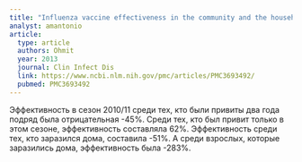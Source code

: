 ```yaml
---
title: "Influenza vaccine effectiveness in the community and the household"
analyst: amantonio
article:
  type: article
  authors: Ohmit
  year: 2013
  journal: Clin Infect Dis
  link: https://www.ncbi.nlm.nih.gov/pmc/articles/PMC3693492/
  pubmed: PMC3693492
---
```


Эффективность в сезон 2010/11 среди тех, кто были привиты два года подряд была отрицательная -45%. Среди тех, кто был привит только в этом сезоне, эффективность составляла 62%.
Эффективность среди тех, кто заразился дома, составила -51%. А среди взрослых, которые заразились дома, эффективность была -283%.
